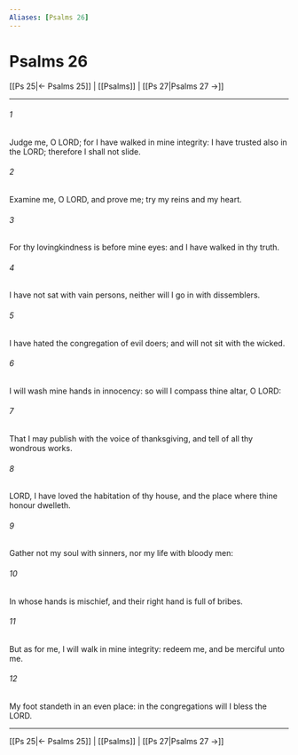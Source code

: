 ```yaml
---
Aliases: [Psalms 26]
---
```

# Psalms 26

[[Ps 25|← Psalms 25]] | [[Psalms]] | [[Ps 27|Psalms 27 →]]
***



###### 1 
Judge me, O LORD; for I have walked in mine integrity: I have trusted also in the LORD; therefore I shall not slide. 

###### 2 
Examine me, O LORD, and prove me; try my reins and my heart. 

###### 3 
For thy lovingkindness is before mine eyes: and I have walked in thy truth. 

###### 4 
I have not sat with vain persons, neither will I go in with dissemblers. 

###### 5 
I have hated the congregation of evil doers; and will not sit with the wicked. 

###### 6 
I will wash mine hands in innocency: so will I compass thine altar, O LORD: 

###### 7 
That I may publish with the voice of thanksgiving, and tell of all thy wondrous works. 

###### 8 
LORD, I have loved the habitation of thy house, and the place where thine honour dwelleth. 

###### 9 
Gather not my soul with sinners, nor my life with bloody men: 

###### 10 
In whose hands is mischief, and their right hand is full of bribes. 

###### 11 
But as for me, I will walk in mine integrity: redeem me, and be merciful unto me. 

###### 12 
My foot standeth in an even place: in the congregations will I bless the LORD.

***
[[Ps 25|← Psalms 25]] | [[Psalms]] | [[Ps 27|Psalms 27 →]]
